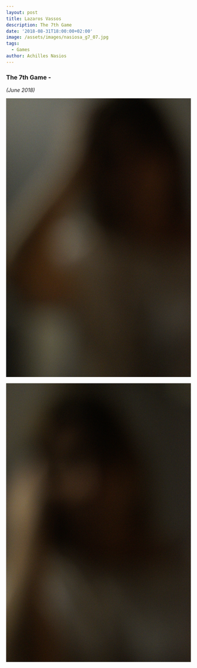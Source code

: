 ```yaml
---
layout: post
title: Lazaros Vassos
description: The 7th Game
date: '2018-08-31T18:00:00+02:00'
image: /assets/images/nasiosa_g7_07.jpg
tags:
  - Games
author: Achilles Nasios
---
```

### The 7th Game -

_(June 2018)_

![](/assets/images/vassos_g7_01.jpg)

![](/assets/images/vassos_g7_02.jpg)
